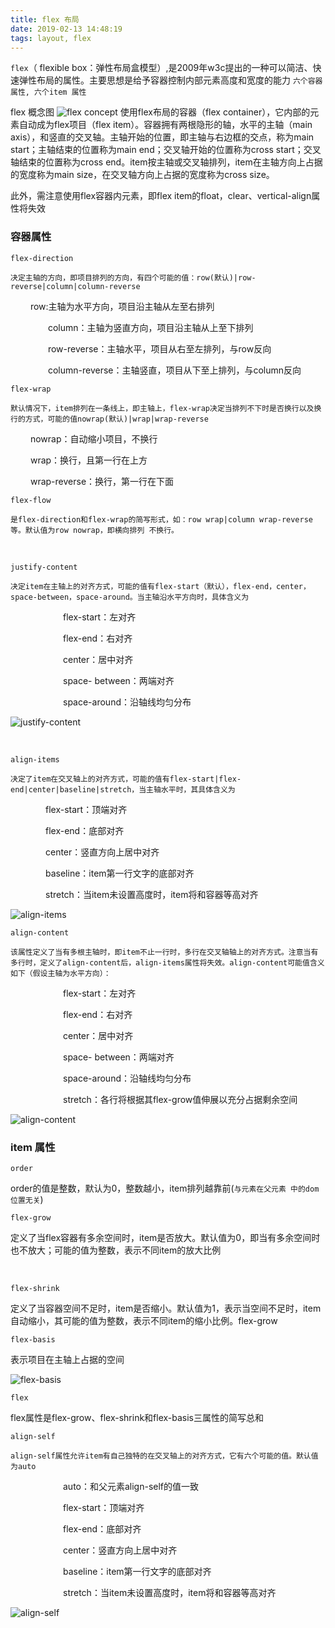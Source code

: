 ```yaml
---
title: flex 布局
date: 2019-02-13 14:48:19
tags: layout, flex
---
```


`flex`（ flexible box：弹性布局盒模型）,是2009年w3c提出的一种可以简洁、快速弹性布局的属性。主要思想是给予容器控制内部元素高度和宽度的能力
`六个容器属性, 六个item 属性`
<br>

flex 概念图
![flex concept](http://pyqqincie.bkt.clouddn.com/flex_concept.png)
使用flex布局的容器（flex container），它内部的元素自动成为flex项目（flex item）。容器拥有两根隐形的轴，水平的主轴（main axis），和竖直的交叉轴。主轴开始的位置，即主轴与右边框的交点，称为main start；主轴结束的位置称为main end；交叉轴开始的位置称为cross start；交叉轴结束的位置称为cross end。item按主轴或交叉轴排列，item在主轴方向上占据的宽度称为main size，在交叉轴方向上占据的宽度称为cross size。

此外，需注意使用flex容器内元素，即flex item的float，clear、vertical-align属性将失效


### 容器属性

`flex-direction`

    决定主轴的方向，即项目排列的方向，有四个可能的值：row(默认)|row-reverse|column|column-reverse

　　     row:主轴为水平方向，项目沿主轴从左至右排列

　　　　  column：主轴为竖直方向，项目沿主轴从上至下排列

　　　　  row-reverse：主轴水平，项目从右至左排列，与row反向

　　　　  column-reverse：主轴竖直，项目从下至上排列，与column反向
<br>

`flex-wrap`

    默认情况下，item排列在一条线上，即主轴上，flex-wrap决定当排列不下时是否换行以及换行的方式，可能的值nowrap(默认)|wrap|wrap-reverse 

　　    nowrap：自动缩小项目，不换行

　　    wrap：换行，且第一行在上方

　　    wrap-reverse：换行，第一行在下面
<br>

`flex-flow`

    是flex-direction和flex-wrap的简写形式，如：row wrap|column wrap-reverse等。默认值为row nowrap，即横向排列 不换行。

<br>

`justify-content`

    决定item在主轴上的对齐方式，可能的值有flex-start（默认），flex-end，center，space-between，space-around。当主轴沿水平方向时，具体含义为

　　　　　　flex-start：左对齐

　　　　　　flex-end：右对齐

　　　　　　center：居中对齐

　　　　　　space- between：两端对齐

　　　　　　space-around：沿轴线均匀分布

![justify-content](http://pyqqincie.bkt.clouddn.com/flex_justify_content.png)

<br>

`align-items`

    决定了item在交叉轴上的对齐方式，可能的值有flex-start|flex-end|center|baseline|stretch，当主轴水平时，其具体含义为

　　　　flex-start：顶端对齐

　　　　flex-end：底部对齐

　　　　center：竖直方向上居中对齐

　　　　baseline：item第一行文字的底部对齐

　　　　stretch：当item未设置高度时，item将和容器等高对齐

![align-items](http://pyqqincie.bkt.clouddn.com/flex_align_items.png)
<br>

`align-content`

    该属性定义了当有多根主轴时，即item不止一行时，多行在交叉轴轴上的对齐方式。注意当有多行时，定义了align-content后，align-items属性将失效。align-content可能值含义如下（假设主轴为水平方向）：

　　　　　　flex-start：左对齐

　　　　　　flex-end：右对齐

　　　　　　center：居中对齐

　　　　　　space- between：两端对齐

　　　　　　space-around：沿轴线均匀分布

　　　　　　stretch：各行将根据其flex-grow值伸展以充分占据剩余空间

![align-content](http://pyqqincie.bkt.clouddn.com/flex_align_content.png)
<br>

### item 属性

`order`

order的值是整数，默认为0，整数越小，item排列越靠前(`与元素在父元素 中的dom 位置无关`)
<br>

`flex-grow`

定义了当flex容器有多余空间时，item是否放大。默认值为0，即当有多余空间时也不放大；可能的值为整数，表示不同item的放大比例

<br>

`flex-shrink`

定义了当容器空间不足时，item是否缩小。默认值为1，表示当空间不足时，item自动缩小，其可能的值为整数，表示不同item的缩小比例。flex-grow
<br>

`flex-basis`

表示项目在主轴上占据的空间

![flex-basis](http://pyqqincie.bkt.clouddn.com/flex_basis.png)
<br>

`flex`

flex属性是flex-grow、flex-shrink和flex-basis三属性的简写总和
<br>


`align-self`

    align-self属性允许item有自己独特的在交叉轴上的对齐方式，它有六个可能的值。默认值为auto

　　　　　　auto：和父元素align-self的值一致

　　　　　　flex-start：顶端对齐

　　　　　　flex-end：底部对齐

　　　　　　center：竖直方向上居中对齐

　　　　　　baseline：item第一行文字的底部对齐

　　　　　　stretch：当item未设置高度时，item将和容器等高对齐

![align-self](http://pyqqincie.bkt.clouddn.com/flex_align_self.png)